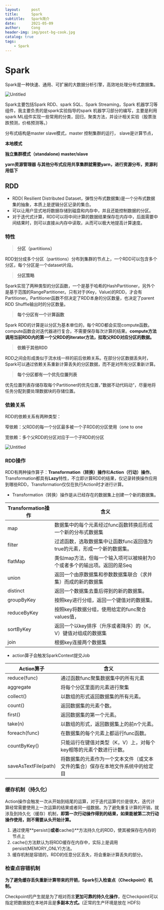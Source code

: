```yaml
---
layout:     post
title:      Spark
subtitle:   Spark简介
date:       2021-05-09
author:     Cong
header-img: img/post-bg-cook.jpg
catalog: true
tags:
    - Spark
---
```



# Spark

Spark是一种快速、通用、可扩展的大数据分析引擎，高效地处理分布式数据集。

![Untitled](Spark%20053d80a1b8224e4fa09a8c6eef27d289/Untitled.png)

Spark主要包括Spark RDD、spark SQL、Spark Streaming，Spark 机器学习等组件，我主要负责的是spark实验指导的spark 机器学习部分的编写，主要是利用spark ML组件实现一些常用的分类，回归，聚类方法，并设计相关实验（股票涨跌预测，价格预测等。）

分布式结构是master slave模式，master 控制集群的运行， slave是计算节点，

**本地模式**

**独立集群模式（standalone) master/slave**

**yarn资源管理器  与其他分布式应用共享集群就需要yarn，进行资源分布，资源利用低下**

## **RDD**

- RDD( Resilient Distributed Dataset，弹性分布式数据集)是一个分布式数据集的抽象，本质上是逻辑分区记录的集合。
- 可以让用户显式地将数据存储到磁盘和内存中，并且还能控制数据的分区。
- 对于迭代式计算，RDD可以将中间计算的数据结果保存在内存中，后面需要中间结果时，则可以直接从内存中读取，从而可以极大地提高计算速度。

### 特性

> **分区（partitions）**
> 

RDD划分成多个分区（partitions）分布到集群的节点上，一个RDD可以包含多个分区，每个分区是一个dataset片段。

> **分区策略**
> 

Spark实现了两种类型的分区函数，一个是基于哈希的HashPartitioner，另外个是基于范围的RangePartitioner。只有对于(Key，Value)的RDD，才会有Partitioner。Partitioner函数不但决定了RDD本身的分区数量，也决定了parent RDD Shuffle输出时的分区数量。

> **每个分区有一个计算函数**
> 

Spark RDD的计算是以分区为基本单位的，每个RDD都会实现compute函数。compute函数会对迭代器进行复合，不需要保存每次计算的结果。**compute方法调用当前RDD内的第一个父RDD的iterator方法，拉取父RDD对应分区的数据。**

> **依赖于其他RDD**
> 

RDD之间会形成类似于流水线一样的前后依赖关系。在部分分区数据丢失时，Spark可以通过依赖关系重新计算丢失的分区数据，而不是对所有分区重新计算。

> **每个分区都有一个优先位置列表**
> 

优先位置列表存储存取每个Partitioner的优先位置，”数据不动代码动“，尽量地将任务分配到要处理数据块的存储位置。

### ****依赖关系****

RDD的依赖关系有两种类型：

窄依赖：父RDD的每一个分区最多被一个子RDD的分区使用（one to one

宽依赖：多个父RDD的分区对应于一个子RDD的分区

![Untitled](Spark%20053d80a1b8224e4fa09a8c6eef27d289/Untitled%201.png)

### RDD操作

RDD有两种操作算子：**Transformation（转换）操作**和**Action（行动）操作**。Transformation都具有**Lazy**特性，不立即计算RDD的结果，仅记录转换操作应用到哪些RDD，Transformation仅仅在执行Action时才进行计算。

- Transformation（转换）操作是从已经存在的数据集上创建一个新的数据集。

| Transformation操作 | 含义 |
| --- | --- |
| map | 数据集中的每个元素经过func函数转换后形成一个新的分布式数据集 |
| filter | 过滤函数，选取数据集中让函数func返回值为true的元素，形成一个新的数据集。 |
| flatMap | 类似map方法，但每一个输入项可以被映射为0个或者多个的输出项。返回的是Seq |
| union | 返回一个由原数据集和参数数据集联合（求并集）而成的新的数据集  |
| distinct | 返回一个数据集去重后得到的新的数据集。 |
| groupByKey | 按照key进行分组，返回一个键值对的数据集。 |
| reduceByKey | 按照key将数据分组，使用给定的func聚合values值， |
| sortByKey  | 返回一个以key排序（升序或者降序）的（K，V）键值对组成的数据集 |
|  join | 根据key连接两个数据集 |
- action算子会触发SparkContext提交Job

| Action算子 | 含义 |
| --- | --- |
| reduce(func) | 通过函数func聚集数据集中的所有元素 |
| aggregate | 将每个分区里面的元素进行聚集 |
| collect() | 以数组的形式返回数据集的所有元素。 |
| count() | 返回数据集的元素个数。 |
| first() | 返回数据集的第一个元素。  |
| take(n) | 以数组的形式，返回数据集上的前n个元素。 |
| foreach(func) | 在数据集的每个元素上都运行func函数。 |
| countByKey() | 只能运行在键值对类型（K，V）上，对每个key相等的元素个数进行计数。 |
| saveAsTextFile(path) | 将数据集的元素作为一个文本文件（或文本文件的集合）保存在本地文件系统中的给定目 |

### 缓存机制（持久化）

Action操作会触发一次从开始到结尾的运算，对于迭代运算代价是很大，迭代计算经常需要使用上一次运算的结果或者同一组数据。为了避免重复计算的开销，就涉及到持久化（缓存）机制，**即第一次行动操作得到的结果，如果能被第二次行动操作使用，则不需要从头开始计算。**

1. 通过使用**persist()**或者**cache()**方法持久化的RDD，使其被保存在内存的节点上
2. cache()方法默认为将RDD缓存在内存中，实际上是调用persist(MEMORY_ONLY)方法。
3. 缓存机制是容错的，RDD的任意分区丢失，将会重新计算丢失的部分。

### 检查点容错机制

**为了避免缓存丢失重新计算带来的开销，Spark引入检查点（Checkpoint）机制。**

Checkpoint的产生就是为了相对而言**更加可靠的持久化操作**，在Checkpoint可以指定把数据放在本地并且是**多副本方式。**(正常的生产环境是放在 HDFS)
